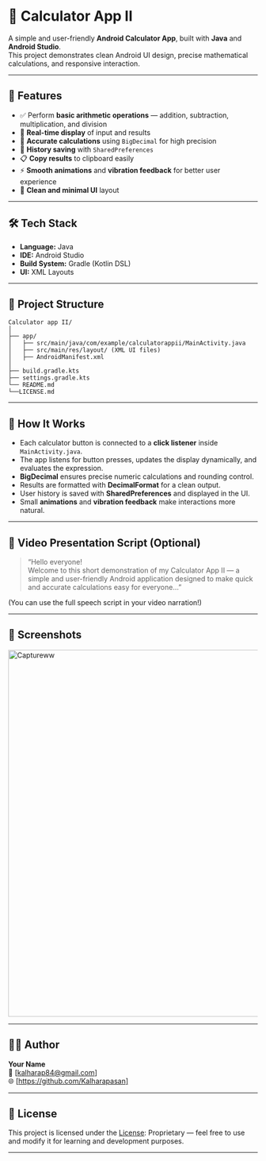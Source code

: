 # 🧮 Calculator App II

A simple and user-friendly **Android Calculator App**, built with **Java** and **Android Studio**.  
This project demonstrates clean Android UI design, precise mathematical calculations, and responsive interaction.

---

## 🚀 Features

- ✅ Perform **basic arithmetic operations** — addition, subtraction, multiplication, and division  
- 📱 **Real-time display** of input and results  
- 🧠 **Accurate calculations** using `BigDecimal` for high precision  
- 💾 **History saving** with `SharedPreferences`  
- 📋 **Copy results** to clipboard easily  
- ⚡ **Smooth animations** and **vibration feedback** for better user experience  
- 🎨 **Clean and minimal UI** layout

---

## 🛠️ Tech Stack

- **Language:** Java  
- **IDE:** Android Studio  
- **Build System:** Gradle (Kotlin DSL)  
- **UI:** XML Layouts  

---

## 📂 Project Structure

```
Calculator app II/
│
├── app/
│   ├── src/main/java/com/example/calculatorappii/MainActivity.java
│   ├── src/main/res/layout/ (XML UI files)
│   ├── AndroidManifest.xml
│
├── build.gradle.kts
├── settings.gradle.kts
└── README.md
└──LICENSE.md

```

---

## 🧩 How It Works

- Each calculator button is connected to a **click listener** inside `MainActivity.java`.  
- The app listens for button presses, updates the display dynamically, and evaluates the expression.  
- **BigDecimal** ensures precise numeric calculations and rounding control.  
- Results are formatted with **DecimalFormat** for a clean output.  
- User history is saved with **SharedPreferences** and displayed in the UI.  
- Small **animations** and **vibration feedback** make interactions more natural.

---

## 🎥 Video Presentation Script (Optional)

> “Hello everyone!  
> Welcome to this short demonstration of my Calculator App II — a simple and user-friendly Android application designed to make quick and accurate calculations easy for everyone...”

(You can use the full speech script in your video narration!)

---

## 📸 Screenshots

<img width="1366" height="739" alt="Captureww" src="https://github.com/user-attachments/assets/2a834d4b-aafe-4f00-8b53-ace8ac974821" />


---

## 🧑‍💻 Author

**Your Name**  
📧 [kalharap84@gmail.com]  
🌐 [https://github.com/Kalharapasan]

---

## 📜 License

This project is licensed under the [License](./LICENSE.md): Proprietary  — feel free to use and modify it for learning and development purposes.

---
